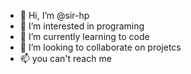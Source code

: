 - 👋 Hi, I’m @sir-hp
- 👀 I’m interested in programing
- 🌱 I’m currently learning to code
- 💞️ I’m looking to collaborate on projetcs
- 📫 you can't reach me

<!---
sir-hp/sir-hp is a ✨ special ✨ repository because its `README.md` (this file) appears on your GitHub profile.
You can click the Preview link to take a look at your changes.
--->
